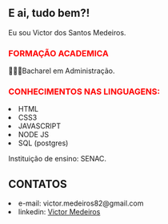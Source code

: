 <head>
  <style rel="stylesheet" type="text/css">
    h3 {
      color: #f00;
      }
  </style>
</head>

<h2>E ai, tudo bem?!</h2>
Eu sou Victor dos Santos Medeiros.</br>
<h3>FORMAÇÃO ACADEMICA</h3>
🧑🏾‍🎓Bacharel em Administração.</br>
<h3><b>CONHECIMENTOS NAS LINGUAGENS:</b></h3>
    <li>HTML</li>
    <li>CSS3</li>
    <li>JAVASCRIPT</li>
    <li>NODE JS</li>
    <li>SQL (postgres)</li>
    
Instituição de ensino: SENAC.

<H2>CONTATOS</H2>
<li>e-mail: victor.medeiros82@gmail.com</li>
<li>linkedin: <a href="https://www.linkedin.com/in/victor-medeiros82/">Victor Medeiros</a></li>
